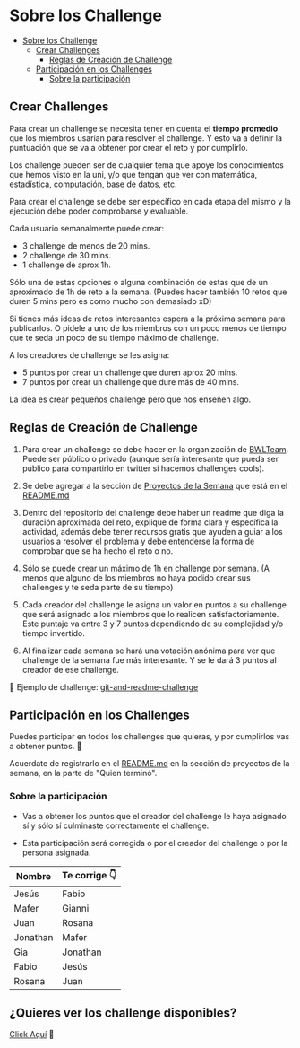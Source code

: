 # Sobre los Challenge

- [Sobre los Challenge](#sobre-los-challenge)
  * [Crear Challenges](#crear-challenges)
    + [Reglas de Creación de Challenge](#reglas-de-creaci-n-de-challenge)
  * [Participación en los Challenges](#participaci-n-en-los-challenges)
    + [Sobre la participación](#sobre-la-participaci-n)


## Crear Challenges

Para crear un challenge se necesita tener en cuenta el **tiempo promedio** que los miembros usarían para resolver el challenge. Y esto va a definir la puntuación que se va a obtener por crear el reto y por cumplirlo.

Los challenge pueden ser de cualquier tema que apoye los conocimientos que hemos visto en la uni, y/o que tengan que ver con matemática, estadística, computación, base de datos, etc.

Para crear el challenge se debe ser específico en cada etapa del mismo y la ejecución debe poder comprobarse y evaluable.

Cada usuario semanalmente puede crear:

- 3 challenge de menos de 20 mins.
- 2 challenge de 30 mins.
- 1 challenge de aprox 1h.

Sólo una de estas opciones o alguna combinación de estas que de un aproximado de 1h de reto a la semana. (Puedes hacer también 10 retos que duren 5 mins pero es como mucho con demasiado xD)

Si tienes más ideas de retos interesantes espera a la próxima semana para publicarlos. O pidele a uno de los miembros con un poco menos de tiempo que te seda un poco de su tiempo máximo de challenge.

A los creadores de challenge se les asigna:
- 5 puntos por crear un challenge que duren aprox 20 mins.
- 7 puntos por crear un challenge que dure más de 40 mins.

La idea es crear pequeños challenge pero que nos enseñen algo.

## Reglas de Creación de Challenge

1. Para crear un challenge se debe hacer en la organización de [BWLTeam](https://github.com/BWLTeam). Puede ser público o privado (aunque sería interesante que pueda ser público para compartirlo en twitter si hacemos challenges cools).

2. Se debe agregar a la sección de [Proyectos de la Semana](https://github.com/BWLTeam/Puntos-Semanales-BWL#proyectos-de-la-semana) que está en el [README.md](./README.md)

3. Dentro del repositorio del challenge debe haber un readme que diga la duración aproximada del reto, explique de forma clara y específica la actividad, además debe tener recursos gratis que ayuden a guiar a los usuarios a resolver el problema y debe entenderse la forma de comprobar que se ha hecho el reto o no.

4. Sólo se puede crear un máximo de 1h en challenge por semana. (A menos que alguno de los miembros no haya podido crear sus challenges y te seda parte de su tiempo)

5. Cada creador del challenge le asigna un valor en puntos a su challenge que será asignado a los miembros que lo realicen satisfactoriamente. Este puntaje va entre 3 y 7 puntos dependiendo de su complejidad y/o tiempo invertido.

6. Al finalizar cada semana se hará una votación anónima para ver que challenge de la semana fue más interesante. Y se le dará 3 puntos al creador de ese challenge.

:pushpin: Ejemplo de challenge: [git-and-readme-challenge](https://github.com/BWLTeam/git-and-readme-challenge)

## Participación en los Challenges

Puedes participar en todos los challenges que quieras, y por cumplirlos vas a obtener puntos.
:raised_hands:

Acuerdate de registrarlo en el [README.md](./README.md) en la sección de proyectos de la semana, en la parte de "Quien terminó".

### Sobre la participación

- Vas a obtener los puntos que el creador del challenge le haya asignado sí y sólo sí culminaste correctamente el challenge.

- Esta participación será corregida o por el creador del challenge o por la persona asignada.

| Nombre | Te corrige :point_down: |
|---|---|
| Jesús | Fabio |
| Mafer | Gianni |
| Juan | Rosana |
| Jonathan | Mafer |
| Gia | Jonathan |
| Fabio | Jesús |
| Rosana | Juan |

## ¿Quieres ver los challenge disponibles?

[Click Aquí](https://github.com/BWLTeam/Puntos-Semanales-BWL#proyectos-de-la-semana) :tada: